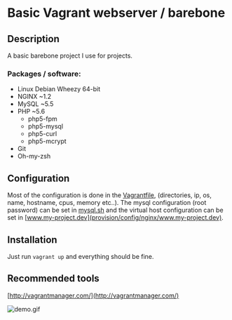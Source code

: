 # Basic Vagrant webserver / barebone

## Description

A basic barebone project I use for projects.

### Packages / software:

- Linux Debian Wheezy 64-bit
- NGINX ~1.2
- MySQL ~5.5
- PHP ~5.6
	- php5-fpm
	- php5-mysql
	- php5-curl
	- php5-mcrypt
- Git
- Oh-my-zsh

## Configuration

Most of the configuration is done in the [Vagrantfile](Vagrantfile), (directories, ip, os, name, hostname, cpus, memory etc..). The mysql configuration (root password) can be set in [mysql.sh](provision/scripts/mysql.sh) and the virtual host configuration can be set in [www.my-project.dev](provision/config/nginx/www.my-project.dev).

## Installation

Just run `vagrant up` and everything should be fine.

## Recommended tools

[http://vagrantmanager.com/](http://vagrantmanager.com/)

![demo.gif](http://vagrantmanager.com/demo.gif)
